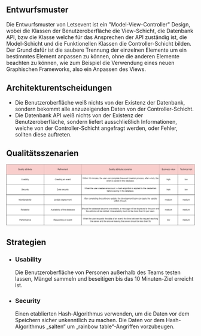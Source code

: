## Entwurfsmuster
Die Entwurfsmuster von Letsevent ist ein "Model-View-Controller" Design, wobei die Klassen der Benutzeroberfläche die View-Schicht, die Datenbank API, bzw die Klasse welche für das Ansprechen der API zuständig ist, die Model-Schicht und die Funktionellen Klassen die Controller-Schicht bilden. Der Grund dafür ist die saubere Trennung der einzelnen Elemente um ein bestimmtes Element anpassen zu können, ohne die anderen Elemente beachten zu können, wie zum Beispiel die Verwendung eines neuen Graphischen Frameworks, also ein Anpassen des Views.
## Architekturentscheidungen
- Die Benutzeroberfläche weiß nichts von der Existenz der Datenbank, sondern bekommt alle anzuzeigenden Daten von der Controller-Schicht.
- Die Datenbank API weiß nichts von der Existenz der Benutzeroberfläche, sondern liefert ausschließlich Informationen, welche von der Controller-Schicht angefragt werden, oder Fehler, sollten diese auftreten.
## Qualitätsszenarien
![](https://github.com/Impolex/event_planer/blob/main/documentation/diagrams/architectureSignificantRequirements/png/qualityTree.png)
## Strategien
- ### Usability
	Die Benutzeroberfläche von Personen außerhalb des Teams testen lassen, Mängel sammeln und beseitigen bis das 10 Minuten-Ziel erreicht ist.
- ### Security
	Einen etablierten Hash-Algorithmus verwenden, um die Daten vor dem Speichern sicher unkenntlich zu machen.
	Die Daten vor dem Hash-Algorithmus „salten“ um „rainbow table“-Angriffen vorzubeugen.
